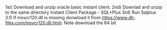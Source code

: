 1st) Download and unzip oracle basic instant client.
2nd) Downlad and unzip to the same directory Instant Client Package - SQL*Plus
3rd)  Run Sqlplus
3.1) If msvcr120.dll is missing donwload it from https://www.dll-files.com/msvcr120.dll.html:
	Note download the 64 bit
